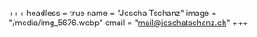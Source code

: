 +++
headless = true
name = "Joscha Tschanz"
image = "/media/img_5676.webp"
email = "mail@joschatschanz.ch"
+++
